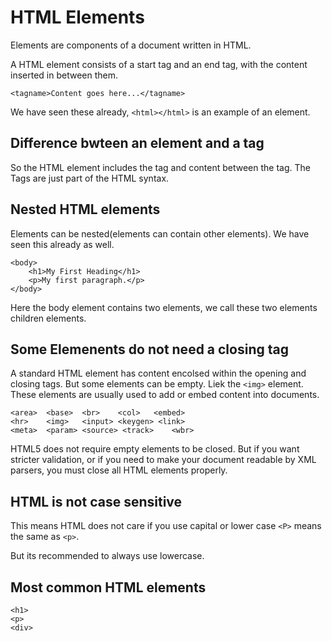 # HTML Elements

Elements are components of a document written in HTML. 

A HTML element consists of a start tag and an end tag, with the content inserted in between them.

```
<tagname>Content goes here...</tagname>
```

We have seen these already, ```<html></html>``` is an example of an element. 

## Difference bwteen an element and a tag
So the HTML element includes the tag and content between the tag.
The Tags are just part of the HTML syntax.

## Nested HTML elements
Elements can be nested(elements can contain other elements). We have seen this already as well. 

```
<body>
    <h1>My First Heading</h1>
    <p>My first paragraph.</p>
</body>
```

Here the body element contains two elements, we call these two elements children elements. 

## Some Elemenents do not need a closing tag
A standard HTML element has content encolsed within the opening and closing tags. But some elements can be empty. Liek the ```<img>``` element. These elements are usually used to add or embed content into documents. 

```
<area>	<base>	<br>	<col>	<embed>
<hr>	<img>	<input>	<keygen> <link>
<meta>	<param>	<source> <track>	<wbr>
```

HTML5 does not require empty elements to be closed. But if you want stricter validation, or if you need to make your document readable by XML parsers, you must close all HTML elements properly.

## HTML is not case sensitive
This means HTML does not care if you use capital or lower case ```<P>``` means the same as ```<p>```.

But its recommended to always use lowercase.

## Most common HTML elements 

```
<h1>
<p>
<div>
```